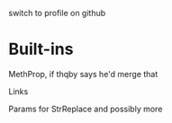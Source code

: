 ﻿switch to profile on github

# Built-ins

MethProp, if thqby says he'd merge that

Links

Params for StrReplace and possibly more